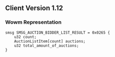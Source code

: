 ## Client Version 1.12

### Wowm Representation
```rust,ignore
smsg SMSG_AUCTION_BIDDER_LIST_RESULT = 0x0265 {
    u32 count;    
    AuctionListItem[count] auctions;    
    u32 total_amount_of_auctions;    
}

```
